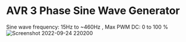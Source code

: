 # AVR 3 Phase Sine Wave Generator
Sine wave frequency: 15Hz to ~460Hz , Max PWM DC: 0 to 100 %
![Screenshot 2022-09-24 220200](https://user-images.githubusercontent.com/64005694/192129387-bb1332cb-c800-4208-aee4-da5448dacb77.JPG)
